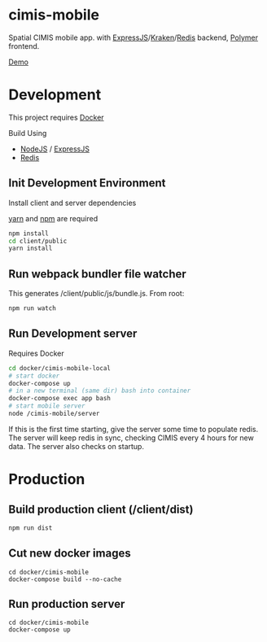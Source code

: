 # cimis-mobile

Spatial CIMIS mobile app. with [ExpressJS](http://expressjs.com/)/[Kraken](http://krakenjs.com/)/[Redis](http://redis.io/) backend, [Polymer](https://www.polymer-project.org) frontend.

[Demo](http://cimis-mobile.casil.ucdavis.edu)

# Development

This project requires [Docker](https://www.docker.com/)

Build Using
 - [NodeJS](https://nodejs.org/) / [ExpressJS](https://expressjs.com/)
 - [Redis](http://redis.io/)

## Init Development Environment

Install client and server dependencies

[yarn](https://yarnpkg.com/en/) and [npm](https://nodejs.org/en/) are required

```bash
npm install 
cd client/public
yarn install
```

## Run webpack bundler file watcher 

This generates /client/public/js/bundle.js.  From root:

```bash
npm run watch
```

## Run Development server

Requires Docker

```bash
cd docker/cimis-mobile-local
# start docker
docker-compose up
# in a new terminal (same dir) bash into container
docker-compose exec app bash
# start mobile server
node /cimis-mobile/server
```

If this is the first time starting, give the server some time to populate redis.  The server will keep redis in sync, checking CIMIS every 4 hours for new data.  The server also checks on startup.

# Production

## Build production client (/client/dist)

```bash
npm run dist
```

## Cut new docker images

```
cd docker/cimis-mobile
docker-compose build --no-cache
```

## Run production server

```
cd docker/cimis-mobile
docker-compose up
```